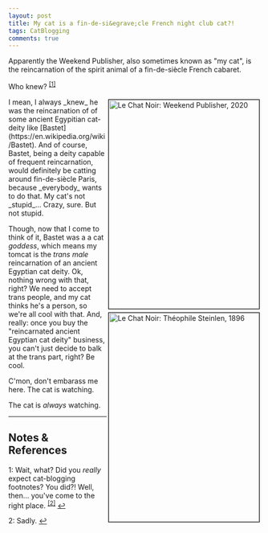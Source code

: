 ```yaml
---
layout: post
title: My cat is a fin-de-si&egrave;cle French night club cat?!
tags: CatBlogging
comments: true
---
```


Apparently the Weekend Publisher, also sometimes known as "my cat", is the reincarnation
of the spirit animal of a fin-de-si&egrave;cle French cabaret.   

Who knew? <sup id="fn1a">[[1]](#fn1)</sup>  

<img src="{{ site.baseurl }}/images/2020-12-14-le-chat-noir-weekend-publisher.jpg" width="300" height="416" alt="Le Chat Noir: Weekend Publisher, 2020" title="Le Chat Noir: Weekend Publisher, 2020" style="float: right; margin: 3px 3px 3px 3px; border: 1px solid #000000;"/>
<img src="{{ site.baseurl }}/images/2020-12-14-le-chat-noir-really.jpg" width="300" height="416" alt="Le Chat Noir: Théophile Steinlen, 1896" title="Le Chat Noir: Théophile Steinlen, 1896" style="float: right; margin: 3px 3px 3px 3px; border: 1px solid #000000;"/>
I mean, I always _knew_ he was the reincarnation of of some ancient Egypitian cat-deity
like [Bastet](https://en.wikipedia.org/wiki/Bastet).  And of course, Bastet, being a deity
capable of frequent reincarnation, would definitely be catting around
fin-de-si&egrave;cle Paris, because _everybody_ wants to do that.  My cat's not
_stupid_&hellip;  Crazy, sure.  But not stupid.  

Though, now that I come to think of it, Bastet was a a cat _goddess_, which means my tomcat
is the _trans male_ reincarnation of an ancient Egyptian cat deity.  Ok, nothing wrong with
that, right?  We need to accept trans people, and my cat thinks he's a person, so we're
all cool with that.  And, really: once you buy the "reincarnated ancient Egyptian cat
deity" business, you can't just decide to balk at the trans part, right?  Be cool.  

C'mon, don't embarass me here.  The cat is watching.  

The cat is _always_ watching.  

---

## Notes &amp; References  

<!--
<sup id="fn1a">[[1]](#fn1)</sup>
<a id="fn1">1</a>: [↩](#fn1a)  
-->

<a id="fn1">1</a>: Wait, what?  Did you _really_ expect cat-blogging footnotes?  You did?! Well, then&hellip; you've come to the right place. <sup id="fn2a">[[2]](#fn2)</sup> [↩](#fn1a)  

<a id="fn2">2</a>: Sadly. [↩](#fn2a)  
